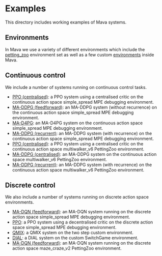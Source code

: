 # Examples
This directory includes working examples of Mava systems.

## Environments

In Mava we use a variety of different environments which include the
[petting_zoo] environment set as well as a few custom [environments](utils/debugging) inside Mava.

## Continuous control
We include a number of systems running on continuous control tasks.

-   [PPO (centralised)](debugging_envs/run_centralised_feedforward_mappo.py):
    a PPO system using a centralised critic on the continuous action space simple_spread MPE debugging environment.
-   [MA-DDPG (feedforward)](debugging_envs/run_feedforward_maddpg.py):
    an MA-DDPG system (without recurrence) on the continuous action space simple_spread MPE debugging environment.
-   [MA-D4PG](debugging_envs/run_feedforward_mad4pg.py):
    an MA-D4PG system on the continuous action space simple_spread MPE debugging environment.
-   [MA-DDPG (recurrent)](debugging_envs/run_recurrent_maddpg.py):
    an MA-DDPG system (with recurrence) on the continuous action space simple_spread MPE debugging environment.
-  [PPO (centralised)](petting_zoo/run_centralised_feedforward_mappo.py):
    a PPO system using a centralised critic on the continuous action space multiwalker_v6 PettingZoo environment.
-  [MA-DDPG (centralised)](petting_zoo/run_feedforward_maddpg.py):
    an MA-DDPG system on the continuous action space multiwalker_v6 PettingZoo environment.
- [MA-DDPG (recurrent)](petting_zoo/run_recurrent_maddpg.py):
    an MA-DDPG system (with recurrence) on the continuous action space multiwalker_v6 PettingZoo environment.

[petting_zoo]: https://github.com/PettingZoo-Team/PettingZoo

## Discrete control

We also include a number of systems running on discrete action space environments.

- [MA-DQN (feedforward)](debugging_envs/run_feedforward_madqn.py):
    an MA-DQN system running on the discrete action space simple_spread MPE debugging environment.
- [PPO](debugging_envs/run_feedforward_mappo.py):
    a PPO system using a decentralised critic on the discrete action space simple_spread MPE debugging environment.
- [QMIX](debugging_envs/run_feedforward_qmix.py):
    a QMIX system on the two step custom environment.
- [DIAL](debugging_envs/run_recurrent_dial.py):
    a DIAL system on the custom SwitchGame environment.
- [MA-DQN (feedforward)](debugging_envs/run_feedforward_madqn.py):
    an MA-DQN system running on the discrete action space maze_craze_v2 PettingZoo environment.
